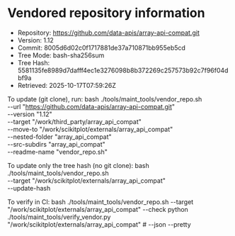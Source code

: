 Vendored repository information
===============================

- Repository: https://github.com/data-apis/array-api-compat.git
- Version:    1.12
- Commit:     8005d6d02c0f1717881de37a710871bb955eb5cd
- Tree Mode:  bash-sha256sum
- Tree Hash:  5581135fe8989d7dafff4ec1e3276098b8b372269c257573b92c7f96f04dbf9a
- Retrieved:  2025-10-17T07:59:26Z

To update (git clone), run:
  bash ./tools/maint_tools/vendor_repo.sh \
    --url "https://github.com/data-apis/array-api-compat.git" \
    --version "1.12" \
    --target "/work/third_party/array_api_compat" \
    --move-to "/work/scikitplot/externals/array_api_compat" \
    --nested-folder "array_api_compat" \
    --src-subdirs "array_api_compat" \
    --readme-name "vendor_repo.sh"

To update only the tree hash (no git clone):
  bash ./tools/maint_tools/vendor_repo.sh \
    --target "/work/scikitplot/externals/array_api_compat" \
    --update-hash

To verify in CI:
  bash ./tools/maint_tools/vendor_repo.sh --target "/work/scikitplot/externals/array_api_compat" --check
  python ./tools/maint_tools/verify_vendor.py "/work/scikitplot/externals/array_api_compat"  # --json --pretty
